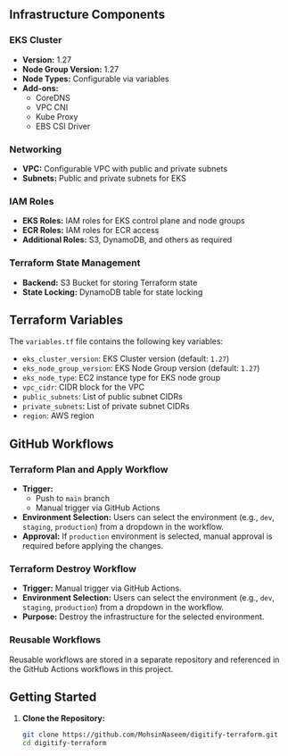 ## Infrastructure Components

### EKS Cluster
- **Version:** 1.27
- **Node Group Version:** 1.27
- **Node Types:** Configurable via variables
- **Add-ons:**
  - CoreDNS
  - VPC CNI
  - Kube Proxy
  - EBS CSI Driver

### Networking
- **VPC:** Configurable VPC with public and private subnets
- **Subnets:** Public and private subnets for EKS

### IAM Roles
- **EKS Roles:** IAM roles for EKS control plane and node groups
- **ECR Roles:** IAM roles for ECR access
- **Additional Roles:** S3, DynamoDB, and others as required

### Terraform State Management
- **Backend:** S3 Bucket for storing Terraform state
- **State Locking:** DynamoDB table for state locking

## Terraform Variables

The `variables.tf` file contains the following key variables:

- `eks_cluster_version`: EKS Cluster version (default: `1.27`)
- `eks_node_group_version`: EKS Node Group version (default: `1.27`)
- `eks_node_type`: EC2 instance type for EKS node group
- `vpc_cidr`: CIDR block for the VPC
- `public_subnets`: List of public subnet CIDRs
- `private_subnets`: List of private subnet CIDRs
- `region`: AWS region

## GitHub Workflows

### Terraform Plan and Apply Workflow
- **Trigger:** 
  - Push to `main` branch
  - Manual trigger via GitHub Actions
- **Environment Selection:** Users can select the environment (e.g., `dev`, `staging`, `production`) from a dropdown in the workflow.
- **Approval:** If `production` environment is selected, manual approval is required before applying the changes.

### Terraform Destroy Workflow
- **Trigger:** Manual trigger via GitHub Actions.
- **Environment Selection:** Users can select the environment (e.g., `dev`, `staging`, `production`) from a dropdown in the workflow.
- **Purpose:** Destroy the infrastructure for the selected environment.

### Reusable Workflows
Reusable workflows are stored in a separate repository and referenced in the GitHub Actions workflows in this project.

## Getting Started

1. **Clone the Repository:**
   ```bash
   git clone https://github.com/MohsinNaseem/digitify-terraform.git
   cd digitify-terraform
